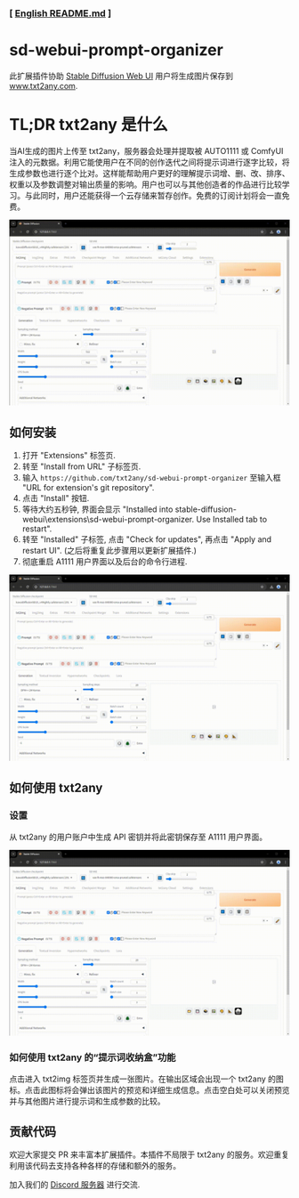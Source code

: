 ### [ [English README.md](README_en.md) ]

# sd-webui-prompt-organizer

此扩展插件协助 [Stable Diffusion Web UI](https://github.com/AUTOMATIC1111/stable-diffusion-webui) 用户将生成图片保存到 www.txt2any.com.

# TL;DR txt2any 是什么
当AI生成的图片上传至 txt2any，服务器会处理并提取被 AUTO1111 或 ComfyUI 注入的元数据。利用它能使用户在不同的创作迭代之间将提示词进行逐字比较，将生成参数也进行逐个比对。这样能帮助用户更好的理解提示词增、删、改、排序、权重以及参数调整对输出质量的影响。用户也可以与其他创造者的作品进行比较学习。与此同时，用户还能获得一个云存储来暂存创作。免费的订阅计划将会一直免费。

![Howto](./demo/howto.gif)

## 如何安装

1. 打开 "Extensions" 标签页.
2. 转至 "Install from URL" 子标签页.
3. 输入 `https://github.com/txt2any/sd-webui-prompt-organizer` 至输入框 "URL for extension's git repository".
4. 点击 "Install" 按钮.
5. 等待大约五秒钟, 界面会显示 "Installed into stable-diffusion-webui\extensions\sd-webui-prompt-organizer. Use Installed tab to restart".
6. 转至 "Installed" 子标签, 点击 "Check for updates", 再点击 "Apply and restart UI". (之后将重复此步骤用以更新扩展插件.)
7. 彻底重启 A1111 用户界面以及后台的命令行进程.

![Installation](./demo/install.gif)


## 如何使用 txt2any

### 设置

从 txt2any 的用户账户中生成 API 密钥并将此密钥保存至 A1111 用户界面。

![Configuration](./demo/configure.gif)

### 如何使用 txt2any 的“提示词收纳盒”功能

点击进入 txt2img 标签页并生成一张图片。在输出区域会出现一个 txt2any 的图标。点击此图标将会弹出该图片的预览和详细生成信息。点击空白处可以关闭预览并与其他图片进行提示词和生成参数的比较。


## 贡献代码

欢迎大家提交 PR 来丰富本扩展插件。本插件不局限于 txt2any 的服务。欢迎重复利用该代码去支持各种各样的存储和额外的服务。

加入我们的 [Discord 服务器](https://discord.gg/uWm4df9nQX) 进行交流. 